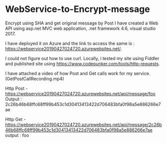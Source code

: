# WebService-to-Encrypt-message
Encrypt using SHA and get original message by Post
I have created a Web API using asp.net MVC web application, .net framework 4.6, visual studio 2017.

I have deployed it on Azure and the link to access the same is : https://webservice20190427024720.azurewebsites.net/.

I could not figure out how to use curl. Locally, i tested my site using Fiddler and published site using https://www.codepunker.com/tools/http-requests.

I have attached a video of how Post and Get calls work for my service.(GetPostCallRecording.mp4)

Http Post -  https://webservice20190427024720.azurewebsites.net/api/message/foo 
Output :  2c26b46b68ffc68ff99b453c1d30413413422d706483bfa0f98a5e886266e7ae

Http Get -https://webservice20190427024720.azurewebsites.net/api/message/2c26b46b68ffc68ff99b453c1d30413413422d706483bfa0f98a5e886266e7ae
output : foo
